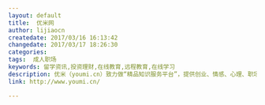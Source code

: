 ```yaml
---
layout: default
title:  优米网
author: lijiaocn
createdate: 2017/03/16 16:13:42
changedate: 2017/03/17 18:26:30
categories:
tags:  成人职场
keywords: 留学资讯,投资理财,在线教育,远程教育,在线学习
description: 优米（youmi.cn）致力做“精品知识服务平台”，提供创业、情感、心理、职场、财经、留学、资讯、投资理财等多个领域的精品知识，以音频、视频、问答、专栏、直播等方式传递给用户，打造以“知识IP”为核心的生态系统。
link: http://www.youmi.cn/

---
```


